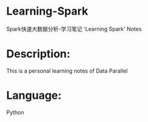 # Learning-Spark
Spark快速大数据分析-学习笔记
'Learning Spark' Notes
# Description:
This is a personal learning notes of Data Parallel
# Language:
Python
